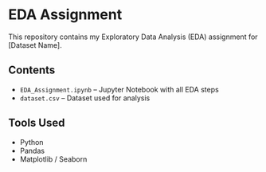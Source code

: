 # EDA Assignment

This repository contains my Exploratory Data Analysis (EDA) assignment for [Dataset Name].

## Contents
- `EDA_Assignment.ipynb` – Jupyter Notebook with all EDA steps
- `dataset.csv` – Dataset used for analysis

## Tools Used
- Python
- Pandas
- Matplotlib / Seaborn
